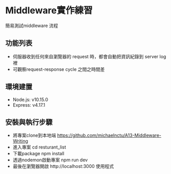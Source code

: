 # Middleware實作練習

簡易測試middleware 流程

## 功能列表
* 伺服器收到任何來自瀏覽器的 request 時，都會自動把資訊紀錄到 server log 裡
* 可觀察request-response cycle 之間之時間差

## 環境建置
* Node.js: v10.15.0
* Express: v4.17.1

## 安裝與執行步驟
* 將專案clone到本地端 https://github.com/michaelnctu/A13-Middleware-Writing
* 進入專案 cd resturant_list
* 下載package npm install
* 透過nodemon啟動專案 npm run dev
* 最後在瀏覽器開啟  http://localhost:3000 使用程式 
